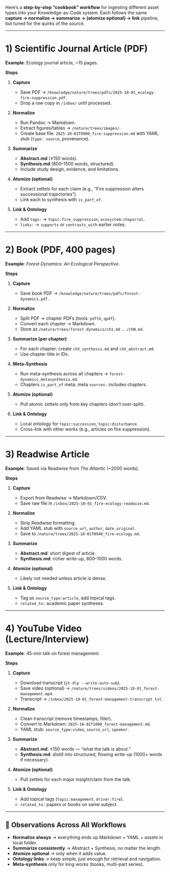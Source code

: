 Here’s a **step-by-step “cookbook” workflow** for ingesting different asset types into your Knowledge-as-Code system. Each follows the same **capture → normalize → summarize → (atomize optional) → link** pipeline, but tuned for the quirks of the source.

---

# 1) Scientific Journal Article (PDF)

**Example**: Ecology journal article, ~15 pages.

**Steps**

1. **Capture**

   * Save PDF → `/knowledge/nature/trees/pdfs/2025-10-01_ecology-fire-suppression.pdf`.
   * Drop a raw copy in `/inbox/` until processed.

2. **Normalize**

   * Run Pandoc → Markdown.
   * Extract figures/tables → `/nature/trees/images/`.
   * Create base file:
     `2025-10-01T0900_fire-suppression.md` with YAML stub (`type: source`, provenance).

3. **Summarize**

   * **Abstract.md** (≤150 words).
   * **Synthesis.md** (800–1500 words, structured).
   * Include study design, evidence, and limitations.

4. **Atomize (optional)**

   * Extract zettels for each claim (e.g., “Fire suppression alters successional trajectories”).
   * Link each to synthesis with `is_part_of`.

5. **Link & Ontology**

   * Add `tags:` → `topic:fire_suppression`, `ecosystem:chaparral`.
   * `links:` → `supports` or `contrasts_with` earlier notes.

---

# 2) Book (PDF, 400 pages)

**Example**: *Forest Dynamics: An Ecological Perspective*.

**Steps**

1. **Capture**

   * Save book PDF → `/knowledge/nature/trees/pdfs/forest-dynamics.pdf`.

2. **Normalize**

   * Split PDF → chapter PDFs (tools: `pdftk`, `qpdf`).
   * Convert each chapter → Markdown.
   * Store as `/nature/trees/forest-dynamics/ch1.md` … `/chN.md`.

3. **Summarize (per chapter)**

   * For each chapter: create `chX_synthesis.md` and `chX_abstract.md`.
   * Use chapter title in IDs.

4. **Meta-Synthesis**

   * Run meta-synthesis across all chapters → `forest-dynamics_metasynthesis.md`.
   * Chapters `is_part_of` meta; meta `sources:` includes chapters.

5. **Atomize (optional)**

   * Pull atomic zettels only from key chapters (don’t over-split).

6. **Link & Ontology**

   * Local ontology for `topic:succession`, `topic:disturbance`.
   * Cross-link with other works (e.g., articles on fire suppression).

---

# 3) Readwise Article

**Example**: Saved via Readwise from *The Atlantic* (~2000 words).

**Steps**

1. **Capture**

   * Export from Readwise → Markdown/CSV.
   * Save raw file in `/inbox/2025-10-01_fire-ecology-readwise.md`.

2. **Normalize**

   * Strip Readwise formatting.
   * Add YAML stub with `source_url`, `author`, `date_original`.
   * Save to `/nature/trees/2025-10-01T0940_fire-ecology.md`.

3. **Summarize**

   * **Abstract.md**: short digest of article.
   * **Synthesis.md**: richer write-up, 600–1000 words.

4. **Atomize (optional)**

   * Likely not needed unless article is dense.

5. **Link & Ontology**

   * Tag as `source_type:article`, add topical tags.
   * `related_to:` academic paper syntheses.

---

# 4) YouTube Video (Lecture/Interview)

**Example**: 45-min talk on forest management.

**Steps**

1. **Capture**

   * Download transcript (`yt-dlp --write-auto-sub`).
   * Save video (optional) → `/nature/trees/videos/2025-10-01_forest-management.mp4`.
   * Transcript → `/inbox/2025-10-01_forest-management-transcript.txt`.

2. **Normalize**

   * Clean transcript (remove timestamps, filler).
   * Convert to Markdown: `2025-10-01T1000_forest-management.md`.
   * YAML stub: `source_type:video`, `source_url`, `speaker`.

3. **Summarize**

   * **Abstract.md**: ≤150 words — “what the talk is about.”
   * **Synthesis.md**: distill into structured, flowing write-up (1000+ words if necessary).

4. **Atomize (optional)**

   * Pull zettels for each major insight/claim from the talk.

5. **Link & Ontology**

   * Add topical tags (`topic:management`, `driver:fire`).
   * `related_to:` papers or books on same subject.

---

## 🔑 Observations Across All Workflows

* **Normalize always** → everything ends up Markdown + YAML + assets in local folder.
* **Summarize consistently** → Abstract + Synthesis, no matter the length.
* **Atomize optional** → only when it adds value.
* **Ontology links** → keep simple, just enough for retrieval and navigation.
* **Meta-synthesis** only for long works (books, multi-part series).

